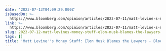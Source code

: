 ```yaml
---
date: '2023-07-13T04:09:29.000Z'
isBasedOn: >-
  https://www.bloomberg.com/opinion/articles/2023-07-11/matt-levine-s-money-stuff-elon-musk-blames-the-lawyers#xj4y7vzkg
link: >-
  https://www.bloomberg.com/opinion/articles/2023-07-11/matt-levine-s-money-stuff-elon-musk-blames-the-lawyers#xj4y7vzkg
slug: 2023-07-12-matt-levines-money-stuff-elon-musk-blames-the-lawyers-bloomberg
tags: []
title: 'Matt Levine''s Money Stuff: Elon Musk Blames the Lawyers - Bloomberg'
---
```

 
